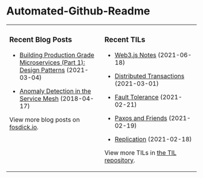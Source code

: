# Automated-Github-Readme

<table>
<tr>
<td valign="top" width="50%">

### Recent Blog Posts
<!-- Blog entries start -->
- [Building Production Grade Microservices (Part 1): Design Patterns](https://www.fosdick.io/2021/03/04/building-production-grade-microservices-part-1.html) (2021-03-04)

- [Anomaly Detection in the Service Mesh](https://www.fosdick.io/2018/04/17/anomaly-detection-in-the-service-mesh.html) (2018-04-17)
<!-- Blog entries end -->
View more blog posts on [fosdick.io](https://www.fosdick.io/).

</td>

<td valign="top" width="50%">

### Recent TILs
<!-- TILs start -->
- [Web3.js Notes](https://github.com/fosdickio/til/blob/main/ethereum/web3.js-notes.md) (2021-06-18)

- [Distributed Transactions](https://github.com/fosdickio/til/blob/main/distributed-computing/09-distributed-transactions.md) (2021-03-01)

- [Fault Tolerance](https://github.com/fosdickio/til/blob/main/distributed-computing/08-fault-tolerance.md) (2021-02-21)

- [Paxos and Friends](https://github.com/fosdickio/til/blob/main/distributed-computing/06-paxos-and-friends.md) (2021-02-19)

- [Replication](https://github.com/fosdickio/til/blob/main/distributed-computing/07-replication.md) (2021-02-18)
<!-- TILs end -->
View more TILs in [the TIL repository](https://github.com/fosdickio/til).

</td>
</tr>
</table>
